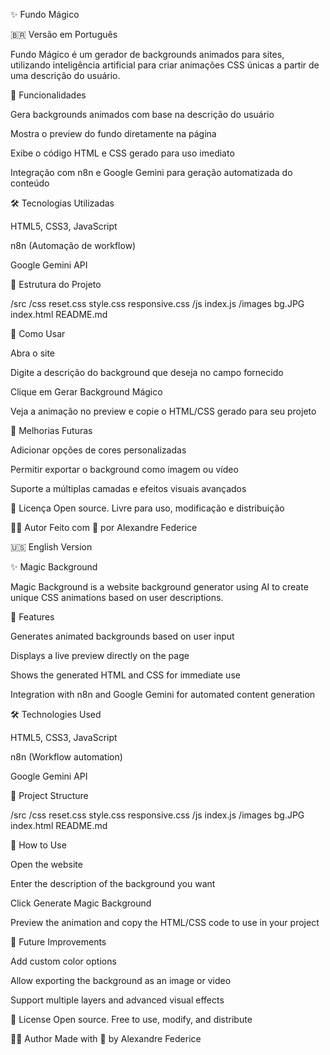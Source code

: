 ✨ Fundo Mágico

🇧🇷 Versão em Português

Fundo Mágico é um gerador de backgrounds animados para sites, utilizando inteligência artificial para criar animações CSS únicas a partir de uma descrição do usuário.

🚀 Funcionalidades

Gera backgrounds animados com base na descrição do usuário

Mostra o preview do fundo diretamente na página

Exibe o código HTML e CSS gerado para uso imediato

Integração com n8n e Google Gemini para geração automatizada do conteúdo

🛠️ Tecnologias Utilizadas

HTML5, CSS3, JavaScript

n8n (Automação de workflow)

Google Gemini API

📂 Estrutura do Projeto

/src
  /css
    reset.css
    style.css
    responsive.css
  /js
    index.js
/images
  bg.JPG
index.html
README.md


📖 Como Usar

Abra o site

Digite a descrição do background que deseja no campo fornecido

Clique em Gerar Background Mágico

Veja a animação no preview e copie o HTML/CSS gerado para seu projeto

🚧 Melhorias Futuras

Adicionar opções de cores personalizadas

Permitir exportar o background como imagem ou vídeo

Suporte a múltiplas camadas e efeitos visuais avançados

📄 Licença
Open source. Livre para uso, modificação e distribuição

🧑‍💻 Autor
Feito com 🖤 por Alexandre Federice

🇺🇸 English Version

✨ Magic Background

Magic Background is a website background generator using AI to create unique CSS animations based on user descriptions.

🚀 Features

Generates animated backgrounds based on user input

Displays a live preview directly on the page

Shows the generated HTML and CSS for immediate use

Integration with n8n and Google Gemini for automated content generation

🛠️ Technologies Used

HTML5, CSS3, JavaScript

n8n (Workflow automation)

Google Gemini API

📂 Project Structure

/src
  /css
    reset.css
    style.css
    responsive.css
  /js
    index.js
/images
  bg.JPG
index.html
README.md


📖 How to Use

Open the website

Enter the description of the background you want

Click Generate Magic Background

Preview the animation and copy the HTML/CSS code to use in your project

🚧 Future Improvements

Add custom color options

Allow exporting the background as an image or video

Support multiple layers and advanced visual effects

📄 License
Open source. Free to use, modify, and distribute

🧑‍💻 Author
Made with 🖤 by Alexandre Federice